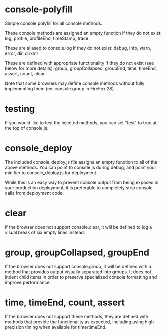 console-polyfill
================

Simple console polyfill for all console methods.

These console methods are assigned an empty function if they do not exist:
log, profile, profileEnd, timeStamp, trace

These are aliased to console.log if they do not exist:
debug, info, warn, error, dir, dirxml

These are defined with appropriate functionality if they do not exist (see below for more details):
group, groupCollapsed, groupEnd, time, timeEnd, assert, count, clear

Note that some browsers may define console methods without fully implementing them (ex. console.group in FireFox 28).

testing
=======
If you would like to test the injected methods, you can set "test" to true at the top of console.js.

console_deploy
==============

The included console\_deploy.js file assigns an empty function to all of the above methods. You can point to console.js during debug, and point your minifier to console\_deploy.js for deployment.

While this is an easy way to prevent console output from being exposed in your production deployment, it is preferable to completely strip console calls from deployment code.

clear
=====

If the browser does not support console.clear, it will be defined to log a visual break of six empty lines instead.

group, groupCollapsed, groupEnd
===============================

If the browser does not support console.group, it will be defined with a method that provides output visually separated into groups. It does not indent child items in order to preserve specialized console formatting and improve performance.

time, timeEnd, count, assert
============================

If the browser does not support these methods, they are defined with methods that provide the functionality as expected, including using high precision timing when available for time/timeEnd.